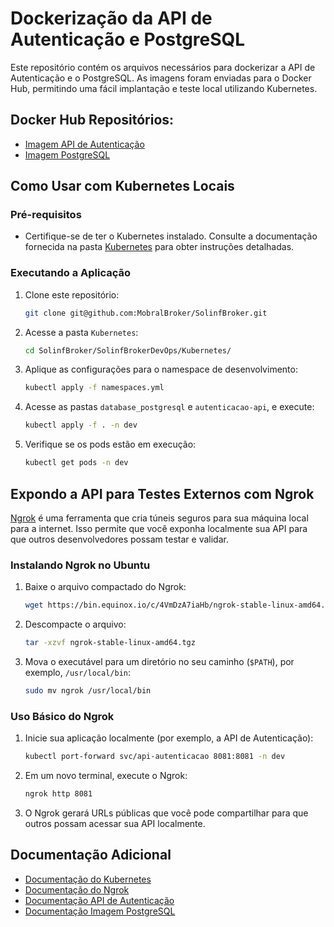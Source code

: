 # Dockerização da API de Autenticação e PostgreSQL

Este repositório contém os arquivos necessários para dockerizar a API de Autenticação e o PostgreSQL. As imagens foram enviadas para o Docker Hub, permitindo uma fácil implantação e teste local utilizando Kubernetes.

## Docker Hub Repositórios:
- [Imagem API de Autenticação](https://hub.docker.com/repository/docker/jvlr9510/api-autenticacao)
- [Imagem PostgreSQL](https://hub.docker.com/repository/docker/jvlr9510/debeziumpostgres)

## Como Usar com Kubernetes Locais

### Pré-requisitos
- Certifique-se de ter o Kubernetes instalado. Consulte a documentação fornecida na pasta [Kubernetes](./Kubernetes) para obter instruções detalhadas.

### Executando a Aplicação
1. Clone este repositório:

   ```bash
   git clone git@github.com:MobralBroker/SolinfBroker.git 
   ```

2. Acesse a pasta `Kubernetes`:

   ```bash
   cd SolinfBroker/SolinfBrokerDevOps/Kubernetes/
   ```

3. Aplique as configurações para o namespace de desenvolvimento:

   ```bash
   kubectl apply -f namespaces.yml
   ```

4. Acesse as pastas `database_postgresql` e `autenticacao-api`, e execute:

   ```bash
   kubectl apply -f . -n dev
   ```

5. Verifique se os pods estão em execução:

   ```bash
   kubectl get pods -n dev
   ```

## Expondo a API para Testes Externos com Ngrok

[Ngrok](https://ngrok.com/) é uma ferramenta que cria túneis seguros para sua máquina local para a internet. Isso permite que você exponha localmente sua API para que outros desenvolvedores possam testar e validar.

### Instalando Ngrok no Ubuntu
1. Baixe o arquivo compactado do Ngrok:

   ```bash
   wget https://bin.equinox.io/c/4VmDzA7iaHb/ngrok-stable-linux-amd64.tgz
   ```

2. Descompacte o arquivo:

   ```bash
   tar -xzvf ngrok-stable-linux-amd64.tgz
   ```

3. Mova o executável para um diretório no seu caminho (`$PATH`), por exemplo, `/usr/local/bin`:

   ```bash
   sudo mv ngrok /usr/local/bin
   ```

### Uso Básico do Ngrok
1. Inicie sua aplicação localmente (por exemplo, a API de Autenticação):

   ```bash
   kubectl port-forward svc/api-autenticacao 8081:8081 -n dev
   ```

2. Em um novo terminal, execute o Ngrok:

   ```bash
   ngrok http 8081
   ```

3. O Ngrok gerará URLs públicas que você pode compartilhar para que outros possam acessar sua API localmente.

## Documentação Adicional
- [Documentação do Kubernetes](./Kubernetes/README.md)
- [Documentação do Ngrok](https://ngrok.com/docs)
- [Documentação API de Autenticação](https://github.com/jvlr9510/api-autenticacao)
- [Documentação Imagem PostgreSQL](https://hub.docker.com/repository/docker/jvlr9510/debeziumpostgres)

